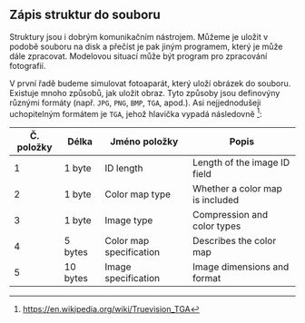 ## Zápis struktur do souboru

Struktury jsou i dobrým komunikačním nástrojem.
Můžeme je uložit v podobě souboru na disk a přečíst je pak jiným programem, který je může dále zpracovat.
Modelovou situací může být program pro zpracování fotografií.

V první řadě budeme simulovat fotoaparát, který uloží obrázek do souboru.
Existuje mnoho způsobů, jak uložit obraz. Tyto způsoby jsou definovýny různými formáty
(např. `JPG`, `PNG`, `BMP`, `TGA`, apod.).
Asi nejjednodušeji uchopitelným formátem je `TGA`, jehož hlavička vypadá následovně [^1]:

<table>
    <thead>
        <tr>
            <th>Č. položky</th>
            <th>Délka</th>
            <th>Jméno položky</th>
            <th>Popis</th>
        </tr>
    </thead>
    <tbody>
        <tr><td>1</td><td>1 byte	</td><td>ID length</td>                 <td>Length of the image ID field</td>   </tr>
        <tr><td>2</td><td>1 byte	</td><td>Color map type</td>            <td>Whether a color map is included</td></tr>
        <tr><td>3</td><td>1 byte	</td><td>Image type</td>                <td>Compression and color types</td>    </tr>
        <tr><td>4</td><td>5 bytes	</td><td>Color map specification</td>   <td>Describes the color map</td>        </tr>
        <tr><td>5</td><td>10 bytes	</td><td>Image specification</td>       <td>Image dimensions and format</td>    </tr>
    <tbody>
</table>

[^1]: https://en.wikipedia.org/wiki/Truevision_TGA
